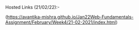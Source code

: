 Hosted Links (21/02/22):-


(https://avantika-mishra.github.io/Jan22Web-Fundamentals-Assignment/February/Week4/21-02-2021/index.html)
